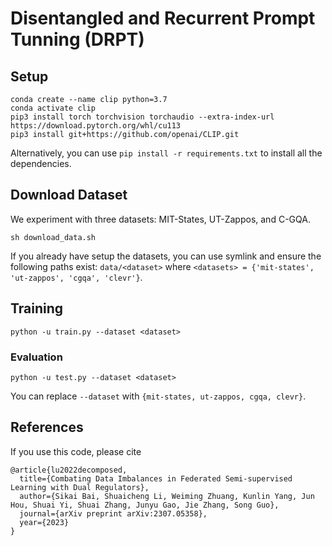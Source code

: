 # Disentangled and Recurrent Prompt Tunning (DRPT)


## Setup
```
conda create --name clip python=3.7
conda activate clip
pip3 install torch torchvision torchaudio --extra-index-url https://download.pytorch.org/whl/cu113
pip3 install git+https://github.com/openai/CLIP.git
```
Alternatively, you can use `pip install -r requirements.txt` to install all the dependencies.

## Download Dataset
We experiment with three datasets: MIT-States, UT-Zappos, and C-GQA.
```
sh download_data.sh
```

If you already have setup the datasets, you can use symlink and ensure the following paths exist:
`data/<dataset>` where `<datasets> = {'mit-states', 'ut-zappos', 'cgqa', 'clevr'}`.


## Training
```
python -u train.py --dataset <dataset>
```

### Evaluation
```
python -u test.py --dataset <dataset>
```
You can replace `--dataset` with `{mit-states, ut-zappos, cgqa, clevr}`.


## References
If you use this code, please cite
```
@article{lu2022decomposed,
  title={Combating Data Imbalances in Federated Semi-supervised Learning with Dual Regulators},
  author={Sikai Bai, Shuaicheng Li, Weiming Zhuang, Kunlin Yang, Jun Hou, Shuai Yi, Shuai Zhang, Junyu Gao, Jie Zhang, Song Guo},
  journal={arXiv preprint arXiv:2307.05358},
  year={2023}
}
```
